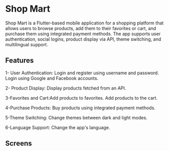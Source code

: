 # Shop Mart

Shop Mart is a Flutter-based mobile application for a shopping platform that allows users to browse products, add them to their favorites or cart, and purchase them using integrated payment methods. The app supports user authentication, social logins, product display via API, theme switching, and multilingual support.

## Features

1- User Authentication: Login and register using username and password. Login using Google and Facebook accounts.

2- Product Display: Display products fetched from an API.

3-Favorites and Cart:Add products to favorites. Add products to the cart.

4-Purchase Products: Buy products using integrated payment methods.

5-Theme Switching: Change themes between dark and light modes.

6-Language Support: Change the app's language.

## Screens
